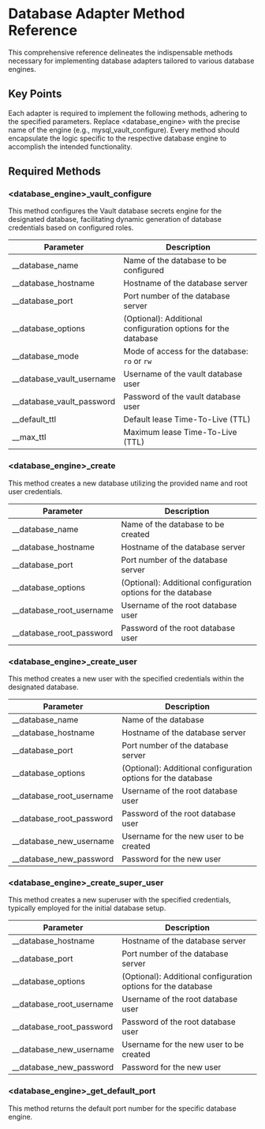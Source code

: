 # Database Adapter Method Reference

This comprehensive reference delineates the indispensable methods necessary for implementing database adapters tailored
to various database engines.

## Key Points

Each adapter is required to implement the following methods, adhering to the specified parameters. Replace
<database_engine> with the precise name of the engine (e.g., mysql_vault_configure). Every method should encapsulate the
logic specific to the respective database engine to accomplish the intended functionality.

## Required Methods

### <database_engine>_vault_configure

This method configures the Vault database secrets engine for the designated database, facilitating dynamic generation of
database credentials based on configured roles.

| Parameter                 | Description                                                   |
|---------------------------|---------------------------------------------------------------|
| __database_name           | Name of the database to be configured                         |
| __database_hostname       | Hostname of the database server                               |
| __database_port           | Port number of the database server                            |
| __database_options        | (Optional): Additional configuration options for the database |
| __database_mode           | Mode of access for the database: `ro` or `rw`                 |
| __database_vault_username | Username of the vault database user                           |
| __database_vault_password | Password of the vault database user                           |
| __default_ttl             | Default lease Time-To-Live (TTL)                              |
| __max_ttl                 | Maximum lease Time-To-Live (TTL)                              |

### <database_engine>_create

This method creates a new database utilizing the provided name and root user credentials.

| Parameter                | Description                                                   |
|--------------------------|---------------------------------------------------------------|
| __database_name          | Name of the database to be created                            |
| __database_hostname      | Hostname of the database server                               |
| __database_port          | Port number of the database server                            |
| __database_options       | (Optional): Additional configuration options for the database |
| __database_root_username | Username of the root database user                            |
| __database_root_password | Password of the root database user                            |

### <database_engine>_create_user

This method creates a new user with the specified credentials within the designated database.

| Parameter                | Description                                                   |
|--------------------------|---------------------------------------------------------------|
| __database_name          | Name of the database                                          |
| __database_hostname      | Hostname of the database server                               |
| __database_port          | Port number of the database server                            |
| __database_options       | (Optional): Additional configuration options for the database |
| __database_root_username | Username of the root database user                            |
| __database_root_password | Password of the root database user                            |
| __database_new_username  | Username for the new user to be created                       |
| __database_new_password  | Password for the new user                                     |

### <database_engine>_create_super_user

This method creates a new superuser with the specified credentials, typically employed for the initial database setup.

| Parameter                | Description                                                   |
|--------------------------|---------------------------------------------------------------|
| __database_hostname      | Hostname of the database server                               |
| __database_port          | Port number of the database server                            |
| __database_options       | (Optional): Additional configuration options for the database |
| __database_root_username | Username of the root database user                            |
| __database_root_password | Password of the root database user                            |
| __database_new_username  | Username for the new user to be created                       |
| __database_new_password  | Password for the new user                                     |

### <database_engine>_get_default_port

This method returns the default port number for the specific database engine.
